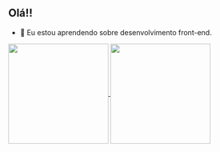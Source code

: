 ## Olá!!

- 🌱 Eu estou aprendendo sobre desenvolvimento front-end.
<!--
**silvania-sf/silvania-sf** is a ✨ _special_ ✨ repository because its `README.md` (this file) appears on your GitHub profile.

Here are some ideas to get you started:

- 🔭 I’m currently working on ...
- 👯 I’m looking to collaborate on ...
- 🤔 I’m looking for help with ...
- 💬 Ask me about ...
- 📫 How to reach me: ...
- 😄 Pronouns: ...
- ⚡ Fun fact: ...

[![Anurag's GitHub stats](https://github-readme-stats.vercel.app/api?username=silvania-sf&theme=radical)](https://github.com/silvania-sf/github-readme-stats)
[![Top Langs](https://github-readme-stats.vercel.app/api/top-langs/?username=silvania-sf&langs_count=5)](https://github.com/silvania-sf/github-readme-stats)
-->

<a href="https://github.com/silvania-sf/github-readme-stats">
  <img height=200 align="center" src="https://github-readme-stats.vercel.app/api?username=silvania-sf&theme=radical" />
</a>
<a href="https://github.com/silvania-sf/convoychat">
  <img height=200 align="center" src="https://github-readme-stats.vercel.app/api/top-langs?username=silvania-sf&langs_count=8&card_width=320" />
</a>
